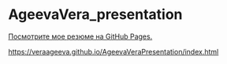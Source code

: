 # AgeevaVera_presentation

[Посмотрите мое резюме на GitHub Pages.](https://veraageeva.github.io/AgeevaVeraPresentation/index.html)



https://veraageeva.github.io/AgeevaVeraPresentation/index.html
